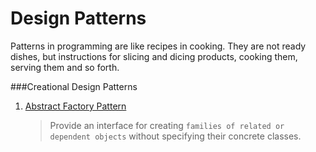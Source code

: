 # Design Patterns
Patterns in programming are like recipes in cooking. They are not ready dishes, but instructions for slicing and dicing products, cooking them, serving them and so forth.

###Creational Design Patterns
1. [Abstract Factory Pattern](src/Creational/AbstractFactoryPattern/README.md) 
    > Provide an interface for creating `families of related or dependent objects` without specifying their concrete classes.
